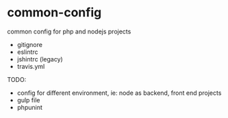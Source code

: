 # common-config

common config for php and nodejs projects

- gitignore
- eslintrc 
- jshintrc  (legacy)
- travis.yml

TODO: 

- config for different environment, ie: node as backend, front end projects
- gulp file
- phpunint
